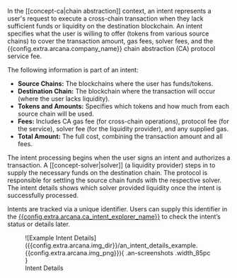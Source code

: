 In the [[concept-ca|chain abstraction]] context, an intent represents a user's request to execute a cross-chain transaction when they lack sufficient funds or liquidity on the destination blockchain. An intent specifies what the user is willing to offer (tokens from various source chains) to cover the transaction amount, gas fees, solver fees, and the {{config.extra.arcana.company_name}} chain abstraction (CA) protocol service fee.

The following information is part of an intent:

* **Source Chains:** The blockchains where the user has funds/tokens.
* **Destination Chain:** The blockchain where the transaction will occur (where the user lacks liquidity).
* **Tokens and Amounts:** Specifies which tokens and how much from each source chain will be used.
* **Fees:** Includes CA gas fee (for cross-chain operations), protocol fee (for the service), solver fee (for the liquidity provider), and any supplied gas.
* **Total Amount:** The full cost, combining the transaction amount and all fees.

The intent processing begins when the user signs an intent and authorizes a transaction. A [[concept-solver|solver]] (a liquidity provider) steps in to supply the necessary funds on the destination chain. The protocol is responsible for settling the source chain funds with the respective solver. The intent details shows which solver provided liquidity once the intent is successfully processed.

Intents are tracked via a unique identifier. Users can supply this identifier in the [{{config.extra.arcana.ca_intent_explorer_name}}]({{config.extra.arcana.ca_intent_explorer}}) to check the intent’s status or details later.


<figure markdown="span">
    ![Example Intent Details]({{config.extra.arcana.img_dir}}/an_intent_details_example.{{config.extra.arcana.img_png}}){ .an-screenshots .width_85pc }
    <figcaption>Intent Details</figcaption>
</figure>